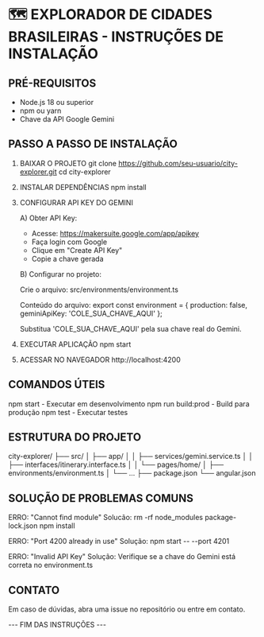 # 🗺️ EXPLORADOR DE CIDADES BRASILEIRAS - INSTRUÇÕES DE INSTALAÇÃO

## PRÉ-REQUISITOS
- Node.js 18 ou superior
- npm ou yarn
- Chave da API Google Gemini

## PASSO A PASSO DE INSTALAÇÃO

1. BAIXAR O PROJETO
   git clone https://github.com/seu-usuario/city-explorer.git
   cd city-explorer

2. INSTALAR DEPENDÊNCIAS
   npm install

3. CONFIGURAR API KEY DO GEMINI

   A) Obter API Key:
   - Acesse: https://makersuite.google.com/app/apikey
   - Faça login com Google
   - Clique em "Create API Key"
   - Copie a chave gerada

   B) Configurar no projeto:

   Crie o arquivo: src/environments/environment.ts

   Conteúdo do arquivo:
   export const environment = {
     production: false,
     geminiApiKey: 'COLE_SUA_CHAVE_AQUI'
   };

   Substitua 'COLE_SUA_CHAVE_AQUI' pela sua chave real do Gemini.

4. EXECUTAR APLICAÇÃO
   npm start

5. ACESSAR NO NAVEGADOR
   http://localhost:4200

## COMANDOS ÚTEIS

npm start          - Executar em desenvolvimento
npm run build:prod - Build para produção
npm test           - Executar testes

## ESTRUTURA DO PROJETO

city-explorer/
├── src/
│   ├── app/
│   │   ├── services/gemini.service.ts
│   │   ├── interfaces/itinerary.interface.ts
│   │   └── pages/home/
│   ├── environments/environment.ts
│   └── ...
├── package.json
└── angular.json

## SOLUÇÃO DE PROBLEMAS COMUNS

ERRO: "Cannot find module"
Solucão: 
  rm -rf node_modules package-lock.json
  npm install

ERRO: "Port 4200 already in use"
Solução:
  npm start -- --port 4201

ERRO: "Invalid API Key"
Solução:
  Verifique se a chave do Gemini está correta no environment.ts

## CONTATO
Em caso de dúvidas, abra uma issue no repositório ou entre em contato.

--- FIM DAS INSTRUÇÕES ---